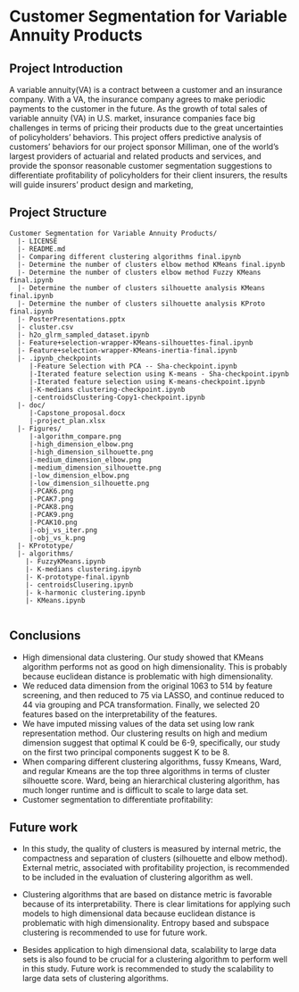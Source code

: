 # Customer Segmentation for Variable Annuity Products


## Project Introduction 
A variable annuity(VA) is a contract between a customer and an insurance company. With a VA, the insurance company agrees to make periodic payments to the customer in the future. As the growth of total sales of variable annuity (VA) in U.S. market, insurance companies face big challenges in terms of pricing their products due to the great uncertainties of policyholders’ behaviors. This project offers predictive analysis of customers’ behaviors for our project sponsor Milliman, one of the world’s largest providers of actuarial and related products and services, and provide the sponsor reasonable customer segmentation suggestions to differentiate profitability of policyholders for their client insurers, the results will guide insurers’ product design and marketing,

## Project Structure
```
Customer Segmentation for Variable Annuity Products/  
  |- LICENSE
  |- README.md
  |- Comparing different clustering algorithms final.ipynb
  |- Determine the number of clusters elbow method KMeans final.ipynb
  |- Determine the number of clusters elbow method Fuzzy KMeans final.ipynb
  |- Determine the number of clusters silhouette analysis KMeans final.ipynb
  |- Determine the number of clusters silhouette analysis KProto final.ipynb
  |- PosterPresentations.pptx
  |- cluster.csv
  |- h2o_glrm_sampled_dataset.ipynb
  |- Feature+selection-wrapper-KMeans-silhouettes-final.ipynb
  |- Feature+selection-wrapper-KMeans-inertia-final.ipynb
  |- .ipynb_checkpoints
     |-Feature Selection with PCA -- Sha-checkpoint.ipynb
     |-Iterated feature selection using K-means - Sha-checkpoint.ipynb
     |-Iterated feature selection using K-means-checkpoint.ipynb
     |-K-medians clustering-checkpoint.ipynb
     |-centroidsClustering-Copy1-checkpoint.ipynb
  |- doc/
     |-Capstone_proposal.docx
     |-project_plan.xlsx
  |- Figures/
     |-algorithm_compare.png
     |-high_dimension_elbow.png
     |-high_dimension_silhouette.png
     |-medium_dimension_elbow.png
     |-medium_dimension_silhouette.png
     |-low_dimension_elbow.png
     |-low_dimension_silhouette.png
     |-PCAK6.png
     |-PCAK7.png
     |-PCAK8.png
     |-PCAK9.png
     |-PCAK10.png
     |-obj_vs_iter.png
     |-obj_vs_k.png
  |- KPrototype/
  |- algorithms/
    |- FuzzyKMeans.ipynb
    |- K-medians clustering.ipynb
    |- K-prototype-final.ipynb
    |- centroidsClusering.ipynb
    |- k-harmonic clustering.ipynb
    |- KMeans.ipynb
     
```
## Conclusions
* High dimensional data clustering. Our study showed that KMeans algorithm performs not as good on high dimensionality. This is probably because euclidean distance is problematic with high dimensionality.
* We reduced data dimension from the original 1063 to 514 by feature screening, and then reduced to 75 via LASSO, and continue reduced to 44 via grouping and PCA transformation. Finally, we selected 20 features based on the interpretability of the features.
* We have imputed missing values of the data set using low rank representation method.
Our clustering results on high and medium dimension suggest that optimal K could be 6-9, specifically, our study on the first two principal components suggest K to be 8.
* When comparing different clustering algorithms, fussy Kmeans, Ward, and regular Kmeans are the top three algorithms in terms of cluster silhouette score. Ward, being an hierarchical clustering algorithm, has much longer runtime and is difficult to scale to large data set. 
* Customer segmentation to differentiate profitability:

## Future work
* In this study, the quality of clusters is measured by internal metric, the compactness and separation of clusters (silhouette and elbow method). External metric, associated with profitability projection, is recommended to be included in the evaluation of clustering algorithm as well. 

* Clustering algorithms that are based on distance metric is favorable because of its interpretability. There is clear limitations for applying such models to high dimensional data because euclidean distance is problematic with high dimensionality. Entropy based and subspace clustering is recommended to use for future work.

* Besides application to high dimensional data, scalability to large data sets is also found to be crucial for a clustering algorithm to perform well in this study. Future work is recommended to study the scalability to large data sets of clustering algorithms.
